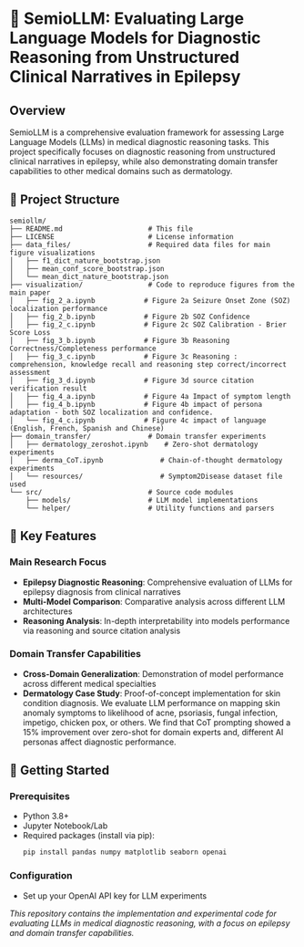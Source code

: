 # 🧠 SemioLLM: Evaluating Large Language Models for Diagnostic Reasoning from Unstructured Clinical Narratives in Epilepsy

## Overview

SemioLLM is a comprehensive evaluation framework for assessing Large Language Models (LLMs) in medical diagnostic reasoning tasks. This project specifically focuses on diagnostic reasoning from unstructured clinical narratives in epilepsy, while also demonstrating domain transfer capabilities to other medical domains such as dermatology.

## 📁 Project Structure

```
semiollm/
├── README.md                     # This file
├── LICENSE                       # License information
├── data_files/                   # Required data files for main figure visualizations
│   ├── f1_dict_nature_bootstrap.json
│   ├── mean_conf_score_bootstrap.json
│   └── mean_dict_nature_bootstrap.json
├── visualization/                # Code to reproduce figures from the main paper
│   ├── fig_2_a.ipynb            # Figure 2a Seizure Onset Zone (SOZ) localization performance
│   ├── fig_2_b.ipynb            # Figure 2b SOZ Confidence 
│   ├── fig_2_c.ipynb            # Figure 2c SOZ Calibration - Brier Score Loss
│   ├── fig_3_b.ipynb            # Figure 3b Reasoning Correctness/Completeness performance
│   ├── fig_3_c.ipynb            # Figure 3c Reasoning : comprehension, knowledge recall and reasoning step correct/incorrect assessment
│   ├── fig_3_d.ipynb            # Figure 3d source citation verification result
│   ├── fig_4_a.ipynb            # Figure 4a Impact of symptom length
│   ├── fig_4_b.ipynb            # Figure 4b impact of persona adaptation - both SOZ localization and confidence.
│   └── fig_4_c.ipynb            # Figure 4c impact of language (English, French, Spanish and Chinese)
├── domain_transfer/              # Domain transfer experiments
│   ├── dermatology_zeroshot.ipynb    # Zero-shot dermatology experiments
│   ├── derma_CoT.ipynb              # Chain-of-thought dermatology experiments
│   └── resources/                   # Symptom2Disease dataset file used 
└── src/                          # Source code modules
    ├── models/                   # LLM model implementations
    └── helper/                   # Utility functions and parsers
```

## 🎯 Key Features

### Main Research Focus
- **Epilepsy Diagnostic Reasoning**: Comprehensive evaluation of LLMs for epilepsy diagnosis from clinical narratives
- **Multi-Model Comparison**: Comparative analysis across different LLM architectures
- **Reasoning Analysis**: In-depth interpretability into models performance via reasoning and source citation analysis

### Domain Transfer Capabilities
- **Cross-Domain Generalization**: Demonstration of model performance across different medical specialties
- **Dermatology Case Study**: Proof-of-concept implementation for skin condition diagnosis. We evaluate LLM performance on mapping skin anomaly symptoms to likelihood of acne, psoriasis, fungal infection, impetigo, chicken pox, or others. We find that CoT prompting showed a 15% improvement over zero-shot for domain experts and, different AI personas affect diagnostic performance.


## 🚀 Getting Started

### Prerequisites
- Python 3.8+
- Jupyter Notebook/Lab
- Required packages (install via pip):
  ```bash
  pip install pandas numpy matplotlib seaborn openai
  ```

### Configuration
- Set up your OpenAI API key for LLM experiments


*This repository contains the implementation and experimental code for evaluating LLMs in medical diagnostic reasoning, with a focus on epilepsy and domain transfer capabilities.*